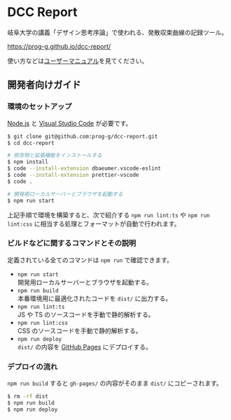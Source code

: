 # DCC Report

岐阜大学の講義「デザイン思考序論」で使われる、発散収束曲線の記録ツール。

<https://prog-g.github.io/dcc-report/>

使い方などは[ユーザーマニュアル](https://prog-g.github.io/dcc-report/manual/)を見てください。

## 開発者向けガイド

### 環境のセットアップ

[Node.js](https://nodejs.org/ja/) と [Visual Studio Code](https://code.visualstudio.com/) が必要です。

```sh
$ git clone git@github.com:prog-g/dcc-report.git
$ cd dcc-report

# 依存物と拡張機能をインストールする
$ npm install
$ code --install-extension dbaeumer.vscode-eslint
$ code --install-extension prettier-vscode
$ code .

# 開発用ローカルサーバーとブラウザを起動する
$ npm run start
```

上記手順で環境を構築すると、次で紹介する `npm run lint:ts` や `npm run lint:css` に相当する処理とフォーマットが自動で行われます。

### ビルドなどに関するコマンドとその説明

定義されている全てのコマンドは `npm run` で確認できます。

- `npm run start`  
  開発用ローカルサーバーとブラウザを起動する。
- `npm run build`  
  本番環境用に最適化されたコードを `dist/` に出力する。
- `npm run lint:ts`  
  JS や TS のソースコードを手動で静的解析する。
- `npm run lint:css`  
  CSS のソースコードを手動で静的解析する。
- `npm run deploy`  
  `dist/` の内容を [GitHub Pages](https://help.github.com/ja/github/working-with-github-pages/about-github-pages) にデプロイする。

### デプロイの流れ

`npm run build` すると `gh-pages/` の内容がそのまま `dist/` にコピーされます。

```sh
$ rm -rf dist
$ npm run build
$ npm run deploy
```
